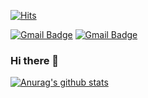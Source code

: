 [![Hits](https://hits.seeyoufarm.com/api/count/incr/badge.svg?url=https%3A%2F%2Fgithub.com%2Fsshworld%2Fhit-counter&count_bg=%2379C83D&title_bg=%23555555&icon=&icon_color=%23E7E7E7&title=hits&edge_flat=false)](https://hits.seeyoufarm.com)

[![Gmail Badge](https://img.shields.io/badge/Gmail-ea4335?style-flat-square&logo=Gmail&logoColor=white&link=mailto:ssh97540@gmail.com)](mailto:ssh97540@gmail.com)
[![Gmail Badge](https://img.shields.io/badge/Gmail-d14836?style=flat-square&logo=Gmail&logoColor=white&link=mailto:ssh97540@gmail.com)](mailto:ssh97540@gmail.com)

### Hi there 👋

[![Anurag's github stats](https://github-readme-stats.vercel.app/api?username=sshworld)](https://github.com/anuraghazra/github-readme-stats)

<!--
**sshworld/sshworld** is a ✨ _special_ ✨ repository because its `README.md` (this file) appears on your GitHub profile.

Here are some ideas to get you started:

- 🔭 I’m currently working on ...
- 🌱 I’m currently learning ...
- 👯 I’m looking to collaborate on ...
- 🤔 I’m looking for help with ...
- 💬 Ask me about ...
- 📫 How to reach me: ...
- 😄 Pronouns: ...
- ⚡ Fun fact: ...
-->
